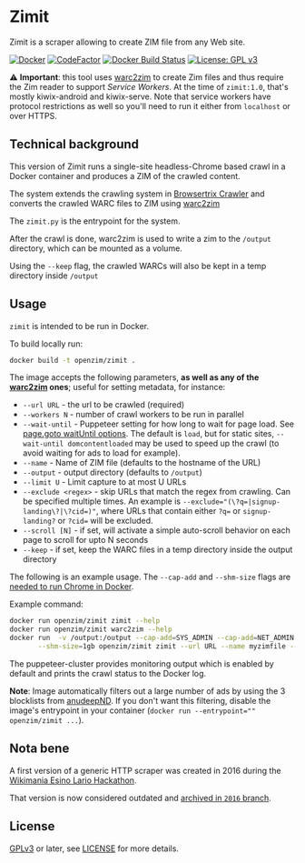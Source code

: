 Zimit
=====

Zimit is a scraper allowing to create ZIM file from any Web site.

[![Docker](https://img.shields.io/docker/v/openzim/zimit?label=docker&sort=semver)](https://hub.docker.com/r/openzim/zimit)
[![CodeFactor](https://www.codefactor.io/repository/github/openzim/zimit/badge)](https://www.codefactor.io/repository/github/openzim/zimit)
[![Docker Build Status](https://img.shields.io/docker/cloud/build/openzim/zimit)](https://hub.docker.com/r/openzim/zimit)
[![License: GPL v3](https://img.shields.io/badge/License-GPLv3-blue.svg)](https://www.gnu.org/licenses/gpl-3.0)

⚠️ **Important**: this tool uses [warc2zim](https://github.com/openzim/warc2zim) to create Zim files and thus require the Zim reader to support *Service Workers*. At the time of `zimit:1.0`, that's mostly kiwix-android and kiwix-serve. Note that service workers have protocol restrictions as well so you'll need to run it either from `localhost` or over HTTPS.

Technical background
--------------------

This version of Zimit runs a single-site headless-Chrome based crawl in a Docker container and produces a ZIM of the crawled content.

The system extends the crawling system in [Browsertrix Crawler](https://github.com/webrecorder/browsertrix-crawler) and converts
the crawled WARC files to ZIM using [warc2zim](https://github.com/openzim/warc2zim)

The `zimit.py` is the entrypoint for the system.

After the crawl is done, warc2zim is used to write a zim to the
`/output` directory, which can be mounted as a volume.

Using the `--keep` flag, the crawled WARCs will also be kept in a temp directory inside `/output`

Usage
-----

`zimit` is intended to be run in Docker.

To build locally run:

```bash
docker build -t openzim/zimit .
```

The image accepts the following parameters, **as well as any of the [warc2zim](https://github.com/openzim/warc2zim) ones**; useful for setting metadata, for instance:

- `--url URL` - the url to be crawled (required)
- `--workers N` - number of crawl workers to be run in parallel
- `--wait-until` - Puppeteer setting for how long to wait for page load. See [page.goto waitUntil options](https://github.com/puppeteer/puppeteer/blob/main/docs/api.md#pagegotourl-options). The default is `load`, but for static sites, `--wait-until domcontentloaded` may be used to speed up the crawl (to avoid waiting for ads to load for example).
- `--name` - Name of ZIM file (defaults to the hostname of the URL)
- `--output` - output directory (defaults to `/output`)
- `--limit U` - Limit capture to at most U URLs
- `--exclude <regex>` - skip URLs that match the regex from crawling. Can be specified multiple times. An example is `--exclude="(\?q=|signup-landing\?|\?cid=)"`, where URLs that contain either `?q=` or `signup-landing?` or `?cid=` will be excluded. 
- `--scroll [N]` - if set, will activate a simple auto-scroll behavior on each page to scroll for upto N seconds
- `--keep` - if set, keep the WARC files in a temp directory inside the output directory

The following is an example usage. The `--cap-add` and `--shm-size`
flags are [needed to run Chrome in Docker](https://github.com/puppeteer/puppeteer/blob/v1.0.0/docs/troubleshooting.md#tips).

Example command:

```bash
docker run openzim/zimit zimit --help
docker run openzim/zimit warc2zim --help
docker run  -v /output:/output --cap-add=SYS_ADMIN --cap-add=NET_ADMIN \
       --shm-size=1gb openzim/zimit zimit --url URL --name myzimfile --workers 2 --waitUntil domcontentloaded
```

The puppeteer-cluster provides monitoring output which is enabled by
default and prints the crawl status to the Docker log.

**Note**: Image automatically filters out a large number of ads by using the 3 blocklists from [anudeepND](https://github.com/anudeepND/blacklist). If you don't want this filtering, disable the image's entrypoint in your container (`docker run --entrypoint="" openzim/zimit ...`).

Nota bene
---------

A first version of a generic HTTP scraper was created in 2016 during
the [Wikimania Esino Lario
Hackathon](https://wikimania2016.wikimedia.org/wiki/Programme/Kiwix-dedicated_Hackathon).

That version is now considered outdated and [archived in `2016`
branch](https://github.com/openzim/zimit/tree/2016).

License
-------

[GPLv3](https://www.gnu.org/licenses/gpl-3.0) or later, see
[LICENSE](LICENSE) for more details.
